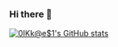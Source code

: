 ### Hi there 👋


[![0lKk@e$1's GitHub stats](https://github-readme-stats.vercel.app/api?username=EZiskpsy05)](https://github.com/anuraghazra/github-readme-stats)

<!--
**EZiskpsy05/EZiskpsy05** is a ✨ _special_ ✨ repository because its `README.md` (this file) appears on your GitHub profile.

Here are some ideas to get you started:

- 🔭 I’m currently working on ...
- 🌱 I’m currently learning ...
- 👯 I’m looking to collaborate on ...
- 🤔 I’m looking for help with ...
- 💬 Ask me about ...
- 📫 How to reach me: ...
- 😄 Pronouns: ...
- ⚡ Fun fact: ...
-->
